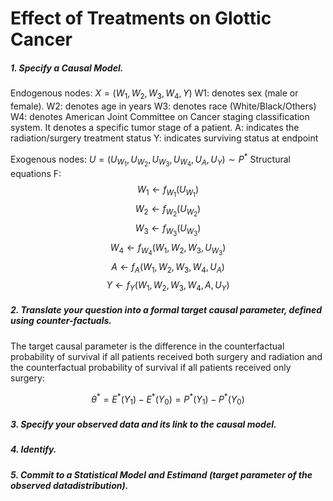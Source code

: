 # Effect of Treatments on Glottic Cancer


##### 1. Specify a Causal Model.

Endogenous nodes: $X = (W_1, W_2, W_3, W_4, Y)$
W1: denotes sex (male or female).
W2: denotes age in years
W3: denotes race (White/Black/Others)
W4: denotes American Joint Committee on Cancer staging classification system. It denotes a specific tumor stage of a patient.
A: indicates the radiation/surgery treatment status
Y: indicates surviving status at endpoint


Exogenous nodes: $U = (U_{W_1}, U_{W_2}, U_{W_3}, U_{W_4}, U_{A}, U_{Y}) ∼ P^*$
Structural equations F:
$$W_1 \gets f_{W_1}(U_{W_1})$$
$$W_2 \gets f_{W_2}(U_{W_2})$$
$$W_3 \gets f_{W_3}(U_{W_3})$$
$$W_4 \gets f_{W_4}(W_1, W_2, W_3, U_{W_3})$$
$$A \gets f_{A}(W_1, W_2, W_3, W_4, U_A)$$
$$Y \gets f_{Y}(W_1, W_2, W_3, W_4, A, U_Y)$$

##### 2. Translate your question into a formal target causal parameter, defined using counter-factuals.
The target causal parameter is the difference in the counterfactual probability of survival if all patients received both surgery and radiation and the counterfactual probability of survival if all patients received only surgery:

$$\theta^*=E^*(Y_1)-E^*(Y_0)=P^*(Y_1)-P^*(Y_0)$$

##### 3. Specify your observed data and its link to the causal model.



##### 4. Identify.


##### 5. Commit to a Statistical Model and Estimand (target parameter of the observed datadistribution).



